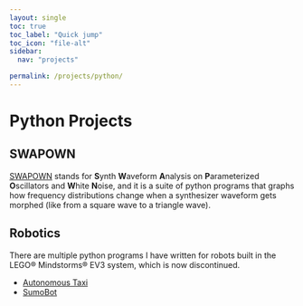```yaml
---
layout: single
toc: true
toc_label: "Quick jump"
toc_icon: "file-alt"
sidebar:
  nav: "projects"

permalink: /projects/python/
---
```


# Python Projects

## SWAPOWN
[SWAPOWN](https://github.com/Bryan351018/SWAPOWN) stands for **S**ynth **W**aveform **A**nalysis on **P**arameterized **O**scillators and **W**hite **N**oise, and it is a suite of python programs that graphs how frequency distributions change when a synthesizer waveform gets morphed (like from a square wave to a triangle wave).

## Robotics
There are multiple python programs I have written for robots built in the LEGO® Mindstorms® EV3 system, which is now discontinued.
- [Autonomous Taxi](https://github.com/Bryan351018/AutonomousTaxi_2023_11_2)
- [SumoBot](https://github.com/Bryan351018/SumoBot_2023_9_14)
